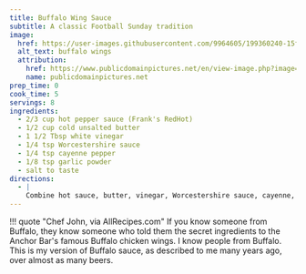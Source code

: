 ```yaml
---
title: Buffalo Wing Sauce
subtitle: A classic Football Sunday tradition
image:
  href: https://user-images.githubusercontent.com/9964605/199360240-15ffcf52-eb13-46a5-b9e8-91d207537beb.png
  alt_text: buffalo wings
  attribution:
    href: https://www.publicdomainpictures.net/en/view-image.php?image=98051&picture=buffalo-wings
    name: publicdomainpictures.net
prep_time: 0
cook_time: 5
servings: 8
ingredients:
  - 2/3 cup hot pepper sauce (Frank's RedHot)
  - 1/2 cup cold unsalted butter
  - 1 1/2 Tbsp white vinegar
  - 1/4 tsp Worcestershire sauce
  - 1/4 tsp cayenne pepper
  - 1/8 tsp garlic powder
  - salt to taste
directions:
  - |
    Combine hot sauce, butter, vinegar, Worcestershire sauce, cayenne, garlic powder, and salt in a pot over medium heat. Bring to a simmer while stirring with a whisk. As soon as the liquid begins to bubble on the sides of the pot, remove from heat, stir with the whisk, and set aside for use.
---
```


!!! quote "Chef John, via AllRecipes.com"
    If you know someone from Buffalo, they know someone who told them the secret ingredients to the Anchor Bar's famous Buffalo chicken wings. I know people from Buffalo. This is my version of Buffalo sauce, as described to me many years ago, over almost as many beers.
